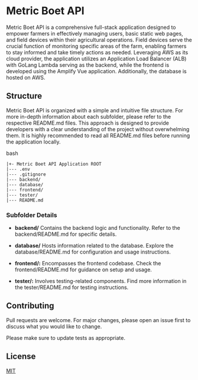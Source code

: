 # Metric Boet API

Metric Boet API is a comprehensive full-stack application designed to empower farmers in effectively managing users, basic static web pages, and field devices within their agricultural operations. Field devices serve the crucial function of monitoring specific areas of the farm, enabling farmers to stay informed and take timely actions as needed. Leveraging AWS as its cloud provider, the application utilizes an Application Load Balancer (ALB) with GoLang Lambda serving as the backend, while the frontend is developed using the Amplify Vue application. Additionally, the database is hosted on AWS.

## Structure

Metric Boet API is organized with a simple and intuitive file structure. For more in-depth information about each subfolder, please refer to the respective README.md files. This approach is designed to provide developers with a clear understanding of the project without overwhelming them. It is highly recommended to read all README.md files before running the application locally.

bash
````
|+- Metric Boet API Application ROOT
|--- .env
|--- .gitignore
|--- backend/
|--- database/
|--- frontend/
|--- tester/
|--- README.md
````
### Subfolder Details

- **backend/** Contains the backend logic and functionality. Refer to the backend/README.md for specific details.

- **database/** Hosts information related to the database. Explore the database/README.md for configuration and usage instructions.

- **frontend/:** Encompasses the frontend codebase. Check the frontend/README.md for guidance on setup and usage.

- **tester/:** Involves testing-related components. Find more information in the tester/README.md for testing instructions.

## Contributing

Pull requests are welcome. For major changes, please open an issue first
to discuss what you would like to change.

Please make sure to update tests as appropriate.

## License

[MIT](https://choosealicense.com/licenses/mit/)